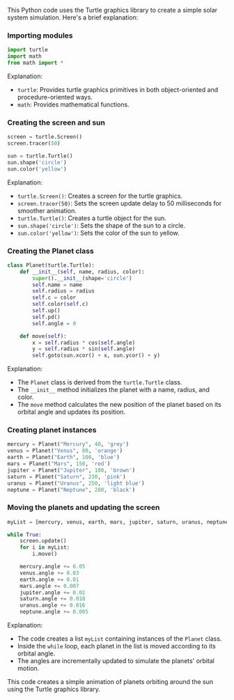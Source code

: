 This Python code uses the Turtle graphics library to create a simple solar system simulation. Here's a brief explanation:

### Importing modules
```python
import turtle
import math
from math import *
```

Explanation:
- `turtle`: Provides turtle graphics primitives in both object-oriented and procedure-oriented ways.
- `math`: Provides mathematical functions.

### Creating the screen and sun
```python
screen = turtle.Screen()
screen.tracer(50)

sun = turtle.Turtle()
sun.shape('circle')
sun.color('yellow')
```

Explanation:
- `turtle.Screen()`: Creates a screen for the turtle graphics.
- `screen.tracer(50)`: Sets the screen update delay to 50 milliseconds for smoother animation.
- `turtle.Turtle()`: Creates a turtle object for the sun.
- `sun.shape('circle')`: Sets the shape of the sun to a circle.
- `sun.color('yellow')`: Sets the color of the sun to yellow.

### Creating the Planet class
```python
class Planet(turtle.Turtle):
    def __init__(self, name, radius, color):
        super().__init__(shape='circle')
        self.name = name
        self.radius = radius
        self.c = color
        self.color(self.c)
        self.up()
        self.pd()
        self.angle = 0

    def move(self):
        x = self.radius * cos(self.angle)
        y = self.radius * sin(self.angle)
        self.goto(sun.xcor() + x, sun.ycor() + y)
```

Explanation:
- The `Planet` class is derived from the `turtle.Turtle` class.
- The `__init__` method initializes the planet with a name, radius, and color.
- The `move` method calculates the new position of the planet based on its orbital angle and updates its position.

### Creating planet instances
```python
mercury = Planet("Mercury", 40, 'grey')
venus = Planet("Venus", 80, 'orange')
earth = Planet("Earth", 100, 'blue')
mars = Planet("Mars", 150, 'red')
jupiter = Planet("Jupiter", 180, 'brown')
saturn = Planet("Saturn", 230, 'pink')
uranus = Planet("Uranus", 250, 'light blue')
neptune = Planet("Neptune", 280, 'black')
```

### Moving the planets and updating the screen
```python
myList = [mercury, venus, earth, mars, jupiter, saturn, uranus, neptune]

while True:
    screen.update()
    for i in myList:
        i.move()

    mercury.angle += 0.05
    venus.angle += 0.03
    earth.angle += 0.01
    mars.angle += 0.007
    jupiter.angle += 0.02
    saturn.angle += 0.018
    uranus.angle += 0.016
    neptune.angle += 0.005
```

Explanation:
- The code creates a list `myList` containing instances of the `Planet` class.
- Inside the `while` loop, each planet in the list is moved according to its orbital angle.
- The angles are incrementally updated to simulate the planets' orbital motion.

This code creates a simple animation of planets orbiting around the sun using the Turtle graphics library.
